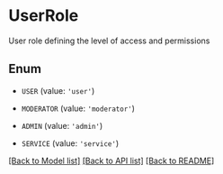 # UserRole

User role defining the level of access and permissions

## Enum

- `USER` (value: `'user'`)

- `MODERATOR` (value: `'moderator'`)

- `ADMIN` (value: `'admin'`)

- `SERVICE` (value: `'service'`)

[[Back to Model list]](../README.md#documentation-for-models) [[Back to API list]](../README.md#documentation-for-api-endpoints) [[Back to README]](../README.md)
